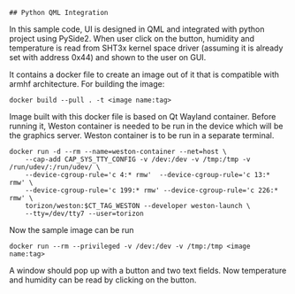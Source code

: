     ## Python QML Integration 

In this sample code, UI is designed in QML and integrated with python project
using PySide2. When user click on the button, humidity and temperature is read 
from SHT3x kernel space driver (assuming it is already set with address 0x44) 
and shown to the user on GUI.

It contains a docker file to create an image out of it that is compatible
with armhf architecture.  For building the image:
```
docker build --pull . -t <image name:tag>
```
Image built with this docker file is based on Qt Wayland container. Before 
running it, Weston container is needed to be run in the device which will be the graphics 
server. Weston container is to be run in a separate terminal.
```
docker run -d --rm --name=weston-container --net=host \
    --cap-add CAP_SYS_TTY_CONFIG -v /dev:/dev -v /tmp:/tmp -v /run/udev/:/run/udev/ \
    --device-cgroup-rule='c 4:* rmw'  --device-cgroup-rule='c 13:* rmw' \
    --device-cgroup-rule='c 199:* rmw' --device-cgroup-rule='c 226:* rmw' \
    torizon/weston:$CT_TAG_WESTON --developer weston-launch \
    --tty=/dev/tty7 --user=torizon
```

Now the sample image can be run 
```
docker run --rm --privileged -v /dev:/dev -v /tmp:/tmp <image name:tag>
```
A window should pop up with a button and two text fields. Now temperature and 
humidity can be read by clicking on the button. 

